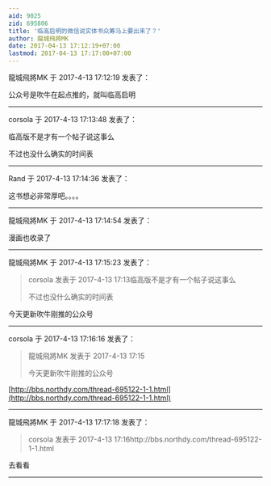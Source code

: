 ```yaml
---
aid: 9025
zid: 695806
title: '临高启明的微信说实体书众筹马上要出来了？'
author: 龍城飛將MK
date: 2017-04-13 17:12:19+07:00
lastmod: 2017-04-13 17:17:00+07:00
---
```


龍城飛將MK 于 2017-4-13 17:12:19 发表了：

公众号是吹牛在起点推的，就叫临高启明

---------

corsola 于 2017-4-13 17:13:48 发表了：

临高版不是才有一个帖子说这事么

不过也没什么确实的时间表

---------

Rand 于 2017-4-13 17:14:36 发表了：

这书想必非常厚吧。。。。

---------

龍城飛將MK 于 2017-4-13 17:14:54 发表了：

漫画也收录了

---------

龍城飛將MK 于 2017-4-13 17:15:23 发表了：

> corsola 发表于 2017-4-13 17:13临高版不是才有一个帖子说这事么
> 
> 不过也没什么确实的时间表



今天更新吹牛刚推的公众号

---------

corsola 于 2017-4-13 17:16:16 发表了：

> 龍城飛將MK 发表于 2017-4-13 17:15
> 
> 今天更新吹牛刚推的公众号



[http://bbs.northdy.com/thread-695122-1-1.html](http://bbs.northdy.com/thread-695122-1-1.html)

---------

龍城飛將MK 于 2017-4-13 17:17:18 发表了：

> corsola 发表于 2017-4-13 17:16http://bbs.northdy.com/thread-695122-1-1.html



去看看

---------


